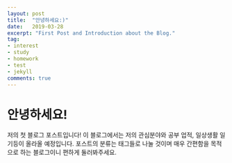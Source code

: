 ```yaml
---
layout: post
title:  "안녕하세요:)"
date:   2019-03-28
excerpt: "First Post and Introduction about the Blog."
tag:
- interest 
- study
- homework
- test
- jekyll
comments: true
---
```


# 안녕하세요!
저의 첫 블로그 포스트입니다! 이 블로그에서는 저의 관심분야와 공부 업적, 일상생활 일기등이 올라올 예정입니다.
포스트의 분류는 태그들로 나눌 것이며 매우 간편함을 목적으로 하는 블로그이니 편하게 둘러봐주세요.
